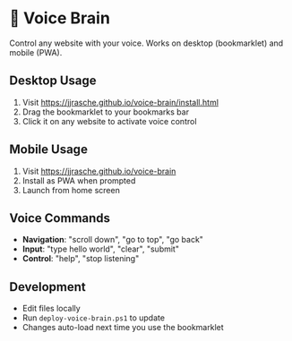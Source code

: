﻿# 🧠 Voice Brain

Control any website with your voice. Works on desktop (bookmarklet) and mobile (PWA).

## Desktop Usage
1. Visit https://jjrasche.github.io/voice-brain/install.html
2. Drag the bookmarklet to your bookmarks bar
3. Click it on any website to activate voice control

## Mobile Usage
1. Visit https://jjrasche.github.io/voice-brain
2. Install as PWA when prompted
3. Launch from home screen

## Voice Commands
- **Navigation**: "scroll down", "go to top", "go back"
- **Input**: "type hello world", "clear", "submit"
- **Control**: "help", "stop listening"

## Development
- Edit files locally
- Run `deploy-voice-brain.ps1` to update
- Changes auto-load next time you use the bookmarklet
